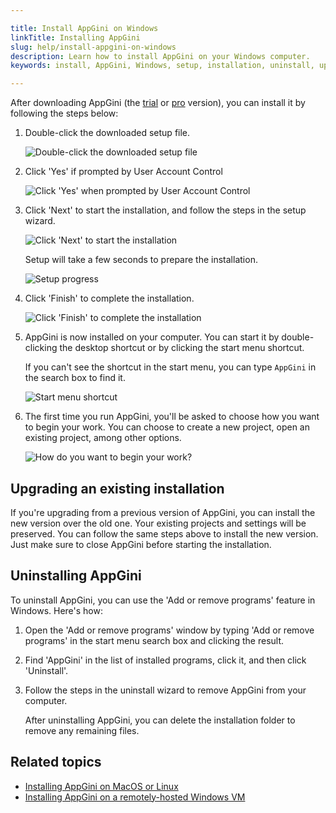 ```yaml
---

title: Install AppGini on Windows
linkTitle: Installing AppGini
slug: help/install-appgini-on-windows
description: Learn how to install AppGini on your Windows computer.
keywords: install, AppGini, Windows, setup, installation, uninstall, upgrade

---
```


After downloading AppGini (the [trial](https://bigprof.com/appgini/download) or [pro](https://bigprof.com/appgini/appgini-pro) version),
you can install it by following the steps below: 

1. Double-click the downloaded setup file.

   ![Double-click the downloaded setup file](https://cdn.bigprof.com/appgini-desktop/help/downloaded-trial-exe.png)

2. Click 'Yes' if prompted by User Account Control

   ![Click 'Yes' when prompted by User Account Control](https://cdn.bigprof.com/appgini-desktop/help/uac-allow-install.png)

3. Click 'Next' to start the installation, and follow the steps in the setup wizard.

   ![Click 'Next' to start the installation](https://cdn.bigprof.com/appgini-desktop/help/setup-screen-click-next.png)

   Setup will take a few seconds to prepare the installation.

   ![Setup progress](https://cdn.bigprof.com/appgini-desktop/help/setup-screen-progress.png)

4. Click 'Finish' to complete the installation.

   ![Click 'Finish' to complete the installation](https://cdn.bigprof.com/appgini-desktop/help/setup-screen-finish.png)

5. AppGini is now installed on your computer. You can start it by double-clicking the desktop shortcut or by clicking the start menu shortcut.
   
   If you can't see the shortcut in the start menu, you can type `AppGini` in the search box to find it.

   ![Start menu shortcut](https://cdn.bigprof.com/appgini-desktop/help/start-appgini.png)

6. The first time you run AppGini, you'll be asked to choose how you want to begin your work. You can choose to create a new project, open an existing project, among other options.

   ![How do you want to begin your work?](https://cdn.bigprof.com/appgini-desktop/help/first-run.png)

## Upgrading an existing installation

If you're upgrading from a previous version of AppGini, you can install the new version over the old one. Your existing projects and settings will be preserved.
You can follow the same steps above to install the new version. Just make sure to close AppGini before starting the installation.

## Uninstalling AppGini

To uninstall AppGini, you can use the 'Add or remove programs' feature in Windows. Here's how:

1. Open the 'Add or remove programs' window by typing 'Add or remove programs' in the start menu search box and clicking the result.

2. Find 'AppGini' in the list of installed programs, click it, and then click 'Uninstall'.

3. Follow the steps in the uninstall wizard to remove AppGini from your computer.

   After uninstalling AppGini, you can delete the installation folder to remove any remaining files.

## Related topics

- [Installing AppGini on MacOS or Linux](https://bigprof.com/appgini/tips-and-tutorials/install-appgini-on-ubuntu-linux)
- [Installing AppGini on a remotely-hosted Windows VM](https://bigprof.com/appgini/easy-way-to-use-appgini-on-mac-osx-and-linux)